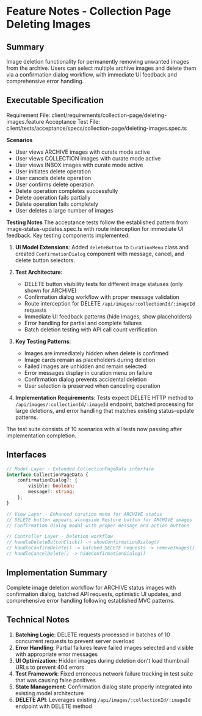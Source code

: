 # Feature Notes - Collection Page Deleting Images

## Summary
Image deletion functionality for permanently removing unwanted images from the archive. Users can select multiple archive images and delete them via a confirmation dialog workflow, with immediate UI feedback and comprehensive error handling.

## Executable Specification
Requirement File: client/requirements/collection-page/deleting-images.feature
Acceptance Test File: client/tests/acceptance/specs/collection-page/deleting-images.spec.ts

**Scenarios**
- User views ARCHIVE images with curate mode active
- User views COLLECTION images with curate mode active
- User views INBOX images with curate mode active
- User initiates delete operation
- User cancels delete operation
- User confirms delete operation
- Delete operation completes successfully
- Delete operation fails partially
- Delete operation fails completely
- User deletes a large number of images

**Testing Notes**
The acceptance tests follow the established pattern from image-status-updates.spec.ts with route interception for immediate UI feedback. Key testing components implemented:

1. **UI Model Extensions**: Added `deleteButton` to `CurationMenu` class and created `ConfirmationDialog` component with message, cancel, and delete button selectors.

2. **Test Architecture**:
   - DELETE button visibility tests for different image statuses (only shown for ARCHIVE)
   - Confirmation dialog workflow with proper message validation
   - Route interception for DELETE `/api/images/:collectionId/:imageId` requests
   - Immediate UI feedback patterns (hide images, show placeholders)
   - Error handling for partial and complete failures
   - Batch deletion testing with API call count verification

3. **Key Testing Patterns**:
   - Images are immediately hidden when delete is confirmed
   - Image cards remain as placeholders during deletion
   - Failed images are unhidden and remain selected
   - Error messages display in curation menu on failure
   - Confirmation dialog prevents accidental deletion
   - User selection is preserved when canceling operation

4. **Implementation Requirements**: Tests expect DELETE HTTP method to `/api/images/:collectionId/:imageId` endpoint, batched processing for large deletions, and error handling that matches existing status-update patterns.

The test suite consists of 10 scenarios with all tests now passing after implementation completion.

## Interfaces
```ts
// Model Layer - Extended CollectionPageData interface
interface CollectionPageData {
    confirmationDialog?: {
        visible: boolean;
        message?: string;
    };
}

// View Layer - Enhanced curation menu for ARCHIVE status
// DELETE button appears alongside Restore button for ARCHIVE images
// Confirmation dialog modal with proper message and action buttons

// Controller Layer - Deletion workflow
// handleDeleteButtonClick() -> showConfirmationDialog()
// handleConfirmDelete() -> batched DELETE requests -> removeImages()
// handleCancelDelete() -> hideConfirmationDialog()
```

## Implementation Summary
Complete image deletion workflow for ARCHIVE status images with confirmation dialog, batched API requests, optimistic UI updates, and comprehensive error handling following established MVC patterns.

## Technical Notes
1. **Batching Logic**: DELETE requests processed in batches of 10 concurrent requests to prevent server overload
2. **Error Handling**: Partial failures leave failed images selected and visible with appropriate error messages
3. **UI Optimization**: Hidden images during deletion don't load thumbnail URLs to prevent 404 errors
4. **Test Framework**: Fixed erroneous network failure tracking in test suite that was causing false positives
5. **State Management**: Confirmation dialog state properly integrated into existing model architecture
6. **DELETE API**: Leverages existing `/api/images/:collectionId/:imageId` endpoint with DELETE method